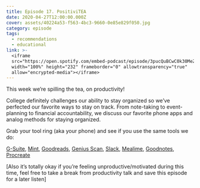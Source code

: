 ```yaml
---
title: Episode 17. PositiviTEA
date: 2020-04-27T12:00:00.000Z
cover: assets/40224a53-f563-4bc3-9660-0e85e829f050.jpg
category: episode
tags:
  - recommendations
  - educational
link: >-
  <iframe
  src="https://open.spotify.com/embed-podcast/episode/3pucQuBCwC0k30MeZrDzM0"
  width="100%" height="232" frameborder="0" allowtransparency="true"
  allow="encrypted-media"></iframe>
---
```

This week we’re spilling the tea, on productivity!

College definitely challenges our ability to stay organized so we’ve perfected our favorite ways to stay on track. From note-taking to event-planning to financial accountability, we discuss our favorite phone apps and analog methods for staying organized.

Grab your tool ring (aka your phone) and see if you use the same tools we do:

[G-Suite](https://gsuite.google.com/features/), [Mint](https://www.mint.com/), [Goodreads](https://www.goodreads.com/), [Genius Scan](https://thegrizzlylabs.com/genius-scan/), [Slack](https://slack.com/), [Mealime](https://www.mealime.com/), [Goodnotes](https://www.goodnotes.com/), [Procreate](https://procreate.art/)

\[Also it’s totally okay if you’re feeling unproductive/motivated during this time, feel free to take a break from productivity talk and save this episode for a later listen]